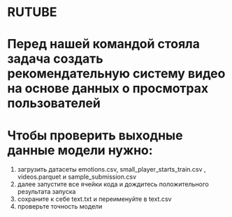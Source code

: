 # RUTUBE

# Перед нашей командой стояла задача создать рекомендательную систему видео на основе данных о просмотрах пользователей

# Чтобы проверить выходные данные модели нужно:
 1. загрузить датасеты emotions.csv, small_player_starts_train.csv , videos.parquet и sample_submission.csv
 2. далее запустите все ячейки кода и дождитесь положительного результата запуска
 3. сохраните к себе text.txt и переименуйте в text.csv
 4. проверьте точность модели
